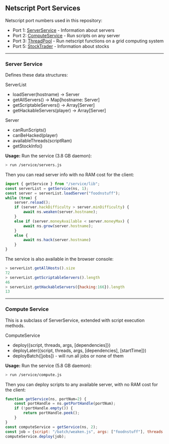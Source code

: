 ## Netscript Port Services

Netscript port numbers used in this repository:

- Port 1: [ServerService](#Server_Service) - Information about servers
- Port 2: [ComputeService](#Compute_Service) - Run scripts on any server
- Port 3: [ThreadPool](../hive/) - Run netscript functions on a grid computing system
- Port 5: [StockTrader](../stocks/trader.js) - Information about stocks

---

### Server Service

Defines these data structures:

ServerList
- loadServer(hostname) -> Server
- getAllServers() -> Map[hostname: Server]
- getScriptableServers() -> Array[Server]
- getHackableServers(player) -> Array[Server]

Server
- canRunScripts()
- canBeHacked(player)
- availableThreads(scriptRam)
- getStockInfo()

**Usage:** Run the service (3.8 GB daemon):

```bash
> run /service/servers.js
```

Then you can read server info with no RAM cost for the client:

```javascript
import { getService } from "/service/lib";
const serverList = getService(ns, 1);
const server = serverList.loadServer("foodnstuff");
while (true) {
    server.reload();
    if (server.hackDifficulty > server.minDifficulty) {
        await ns.weaken(server.hostname);
    }
    else if (server.moneyAvailable < server.moneyMax) {
        await ns.grow(server.hostname);
    }
    else {
        await ns.hack(server.hostname)
    }
}
```

The service is also available in the browser console:
```javascript
> serverList.getAllHosts().size
72
> serverList.getScriptableServers().length
46
> serverList.getHackableServers({hacking:166}).length
13
```

---

### Compute Service

This is a subclass of ServerService, extended with script execution methods.

ComputeService
- deploy({script, threads, args, [dependencies]})
- deployLater({script, threads, args, [dependencies], [startTime]})
- deployBatch([jobs]) - will run all jobs or none of them

**Usage:** Run the service (5.8 GB daemon):

```bash
> run /service/compute.js
```

Then you can deploy scripts to any available server, with no RAM cost for the client:

```javascript
function getService(ns, portNum=2) {
    const portHandle = ns.getPortHandle(portNum);
    if (!portHandle.empty()) {
        return portHandle.peek();
    }
}
const computeService = getService(ns, 2);
const job = {script: "/batch/weaken.js", args: ["foodnstuff"], threads: 100})
computeService.deploy(job);
```
